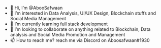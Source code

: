 - 👋 Hi, I’m @AbooSafwaan
- 👀 I’m interested in Data Analysis, UI/UX Design, Blockchain stuffs and Social Media Management 
- 🌱 I’m currently learning full stack development 
- 💞️ I’m looking to collaborate on anything related to Blockchain, Data analysis and Social Media Promotion and Management 
- 📫 How to reach me? reach me via Discord on Aboosafwaan#1930

<!---
AbooSafwaan/AbooSafwaan is a ✨ Data Analyst ✨ repository because its `README.md` (this file) appears on your GitHub profile.
You can click the Preview link to take a look at your changes.
--->
